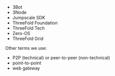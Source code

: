 - 3Bot
- 3Node
- Jumpscale SDK
- ThreeFold Foundation
- ThreeFold Tech
- Zero-OS
- ThreeFold Grid

Other terms we use:
- P2P (technical) or peer-to-peer (non-technical) 
- point-to-point
- web gateway


